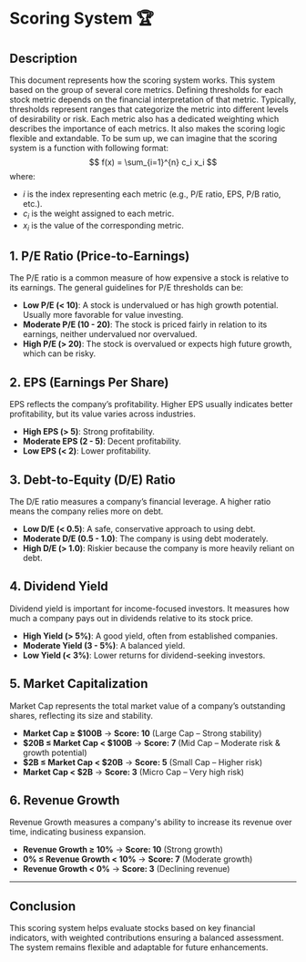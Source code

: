 # Scoring System 🏆

## Description

This document represents how the scoring system works.
This system based on the group of several core metrics. Defining thresholds for each stock metric depends on the financial interpretation of that metric. Typically, thresholds represent ranges that categorize the metric into different levels of desirability or risk. Each metric also has a dedicated weighting which describes the importance of each metrics. It also makes the scoring logic flexible and extandable.
To be sum up, we can imagine that the scoring system is a function with following format:
$$
f(x) = \sum_{i=1}^{n} c_i x_i
$$
where:
- $i$ is the index representing each metric (e.g., P/E ratio, EPS, P/B ratio, etc.).
- $c_i$ is the weight assigned to each metric.
- $x_i$ is the value of the corresponding metric.

## 1. P/E Ratio (Price-to-Earnings)

The P/E ratio is a common measure of how expensive a stock is relative to its earnings. The general guidelines for P/E thresholds can be:
- **Low P/E (< 10)**: A stock is undervalued or has high growth potential. Usually more favorable for value investing.
- **Moderate P/E (10 - 20)**: The stock is priced fairly in relation to its earnings, neither undervalued nor overvalued.
- **High P/E (> 20)**: The stock is overvalued or expects high future growth, which can be risky.

## 2. EPS (Earnings Per Share)

EPS reflects the company’s profitability. Higher EPS usually indicates better profitability, but its value varies across industries.
- **High EPS (> 5)**: Strong profitability.
- **Moderate EPS (2 - 5)**: Decent profitability.
- **Low EPS (< 2)**: Lower profitability.

## 3. Debt-to-Equity (D/E) Ratio

The D/E ratio measures a company’s financial leverage. A higher ratio means the company relies more on debt.
- **Low D/E (< 0.5)**: A safe, conservative approach to using debt.
- **Moderate D/E (0.5 - 1.0)**: The company is using debt moderately.
- **High D/E (> 1.0)**: Riskier because the company is more heavily reliant on debt.

## 4. Dividend Yield

Dividend yield is important for income-focused investors. It measures how much a company pays out in dividends relative to its stock price.
- **High Yield (> 5%)**: A good yield, often from established companies.
- **Moderate Yield (3 - 5%)**: A balanced yield.
- **Low Yield (< 3%)**: Lower returns for dividend-seeking investors.

## 5. Market Capitalization

Market Cap represents the total market value of a company’s outstanding shares, reflecting its size and stability.  

- **Market Cap ≥ $100B** → **Score: 10** (Large Cap – Strong stability)  
- **$20B ≤ Market Cap < $100B** → **Score: 7** (Mid Cap – Moderate risk & growth potential)  
- **$2B ≤ Market Cap < $20B** → **Score: 5** (Small Cap – Higher risk)  
- **Market Cap < $2B** → **Score: 3** (Micro Cap – Very high risk)

## 6. Revenue Growth

Revenue Growth measures a company's ability to increase its revenue over time, indicating business expansion.  

- **Revenue Growth ≥ 10%** → **Score: 10** (Strong growth)  
- **0% ≤ Revenue Growth < 10%** → **Score: 7** (Moderate growth)  
- **Revenue Growth < 0%** → **Score: 3** (Declining revenue) 

---

## **Conclusion**  

This scoring system helps evaluate stocks based on key financial indicators, with weighted contributions ensuring a balanced assessment.
The system remains flexible and adaptable for future enhancements.  
